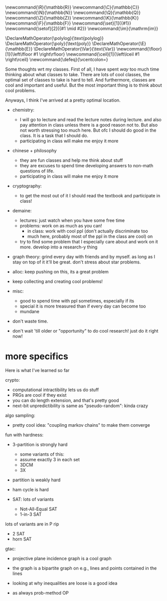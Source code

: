\newcommand{\R}{\mathbb{R}}
\newcommand{\C}{\mathbb{C}}
\newcommand{\N}{\mathbb{N}}
\newcommand{\Q}{\mathbb{Q}}
\newcommand{\Z}{\mathbb{Z}}
\newcommand{\K}{\mathbb{K}}
\newcommand{\F}{\mathbb{F}}
\newcommand{\set}[1]{\{#1\}}
\newcommand{\setof}[2]{\{#1 \mid #2\}}
\newcommand{\im}{\mathrm{im}}

\DeclareMathOperator{\polylog}{\text{polylog}}
\DeclareMathOperator{\poly}{\text{poly}}
\DeclareMathOperator{\E}{\mathbb{E}}
\DeclareMathOperator{\Var}{\text{Var}}
\newcommand{\floor}[1]{\left\lfloor #1 \right\rfloor}
\newcommand{\ceil}[1]{\left\lceil #1 \right\rceil}
\newcommand{\defeq}{\vcentcolon=}



Some thoughts wrt my classes. First of all, I have spent *way*
too much time thinking about what classes to take. 
There are lots of cool classes, the optimal set of classes to
take is hard to tell. 
And furthermore, classes are cool and important and useful. But
the most important thing is to think about cool problems. 

Anyways, I think I've arrived at a pretty optimal location. 

- chemistry: 
  - I will go to lecture and read the lecture notes during
      lecture. and also pay attention in class unless there is a
      good reason not to. But also not worth stressing too much
      here. But ofc I should do good in the class. It is a task
      that I should do.
  - participating in class will make me enjoy it more

- chinese + philosophy
  - they are fun classes and help me think about stuff
  - they are excuses to spend time developing answers to non-math
      questions of life.
  - participating in class will make me enjoy it more

- cryptography:
  - to get the most out of it I should read the textbook and
      participate in class!

- demaine:
  - lectures: just watch when you have some free time
  - problems: work on as much as you can!
    - in class: work with cool ppl (don't actually discriminate too
    - much here, probably most of the ppl in the class are cool) on
  - try to find some problem that I especially care about and
      work on it more. develop into a research-y thing

- graph theory: grind every day with friends and by myself. as
    long as I stay on top of it it'll be great. don't stress
    about star problems.

- alloc: keep pushing on this, its a great problem

- keep collecting and creating cool problems!


- misc: 
  - good to spend time with ppl sometimes, especially if its
  - special it  is more treasured than if every day can become too
  - mundane

- don't waste time. 
- don't wait 'till  older or "opportunity" to do cool research!
    just do it right now!


# more specifics

Here is what I've learned so far

crypto:

- computational intractibility lets us do stuff
- PRGs are cool if they exist
- you can do length extension, and that's pretty good
- next-bit unpredictibility is same as "pseudo-random": kinda
    crazy

algo sampling: 
- pretty cool idea: "coupling markov chains" to make them
    converge

fun with hardness:
- 3-partition is strongly hard
  - some variants of this:
  - assume exactly 3 in each set
  - 3DCM
  - 3X
- partition is weakly hard

- ham cycle is hard

- SAT: lots of variants
  - Not-All-Equal SAT
  - 1-in-3 SAT

lots of variants are in P rip
- 2 SAT
- horn SAT

gtac:
- projective plane incidence graph is a cool graph
- the graph is a bipartite graph on e.g., lines and points
    contained in the lines

- looking at why inequalities are loose is a good idea
- as always prob-method OP



